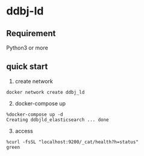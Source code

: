# ddbj-ld

## Requirement
Python3 or more

## quick start 
1. create network

```
docker network create ddbj_ld
```

2. docker-compose up

```
%docker-compose up -d
Creating ddbjld_elasticsearch ... done
```

3. access

```
%curl -fsSL "localhost:9200/_cat/health?h=status"
green
```
